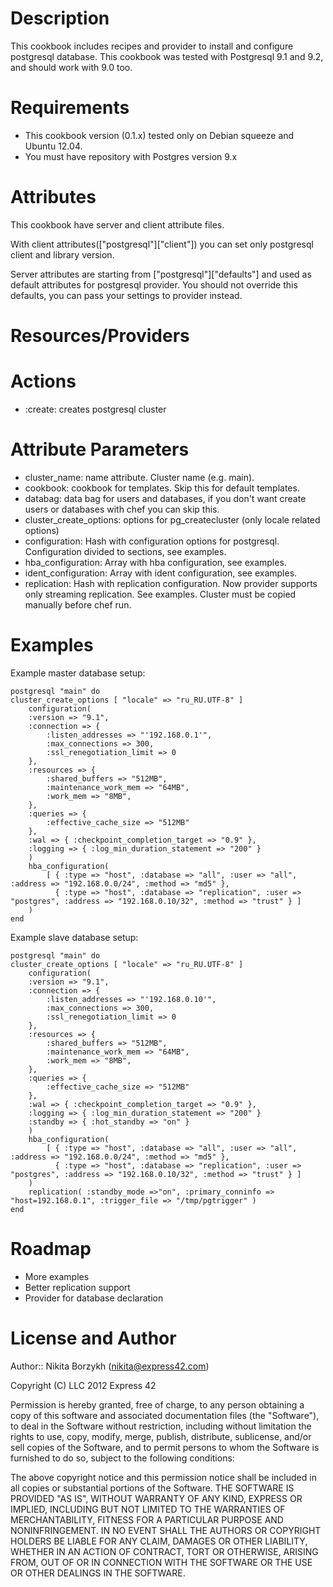 Description
===========
This cookbook includes recipes and provider to install and configure postgresql database. This cookbook was tested with Postgresql 9.1 and 9.2, and should work with 9.0 too.

Requirements
============
- This cookbook version (0.1.x) tested only on Debian squeeze and Ubuntu 12.04.
- You must have repository with Postgres version 9.x

Attributes
==========
This cookbook have server and client attribute files.

With client attributes(["postgresql"]["client"]) you can set only postgresql client and library version.

Server attributes are starting from ["postgresql"]["defaults"] and used as default attributes for postgresql provider. You should not override this defaults, you can pass your settings to provider instead.

Resources/Providers
===================
# Actions
- :create: creates postgresql cluster

# Attribute Parameters

- cluster_name: name attribute. Cluster name (e.g. main).
- cookbook: cookbook for templates. Skip this for default templates.
- databag: data bag for users and databases, if you don't want create users or databases with chef you can skip this.
- cluster_create_options: options for pg_createcluster (only locale related options)
- configuration: Hash with configuration options for postgresql. Configuration divided to sections, see examples.
- hba_configuration: Array with hba configuration, see examples.
- ident_configuration: Array with ident configuration, see examples.
- replication: Hash with replication configuration. Now provider supports only streaming replication. See examples. Cluster must be copied manually before chef run.

Examples
========
Example master database setup:

	postgresql "main" do
	cluster_create_options [ "locale" => "ru_RU.UTF-8" ]
  		configuration(
  		:version => "9.1",
  		:connection => {
      		:listen_addresses => "'192.168.0.1'",
      		:max_connections => 300,
      		:ssl_renegotiation_limit => 0
      	},
      	:resources => {
      		:shared_buffers => "512MB",
      		:maintenance_work_mem => "64MB",
      		:work_mem => "8MB",
    	},  
    	:queries => {
      		:effective_cache_size => "512MB"
    	},
    	:wal => { :checkpoint_completion_target => "0.9" },
    	:logging => { :log_min_duration_statement => "200" }
    	)
    	hba_configuration(
    		[ { :type => "host", :database => "all", :user => "all", :address => "192.168.0.0/24", :method => "md5" },
      	  	  { :type => "host", :database => "replication", :user => "postgres", :address => "192.168.0.10/32", :method => "trust" } ] 
    	)
	end

Example slave database setup:
	
	postgresql "main" do
	cluster_create_options [ "locale" => "ru_RU.UTF-8" ]
  		configuration(
  		:version => "9.1",
  		:connection => {
      		:listen_addresses => "'192.168.0.10'",
      		:max_connections => 300,
      		:ssl_renegotiation_limit => 0
      	},
      	:resources => {
      		:shared_buffers => "512MB",
      		:maintenance_work_mem => "64MB",
      		:work_mem => "8MB",
    	},  
    	:queries => {
      		:effective_cache_size => "512MB"
    	},
    	:wal => { :checkpoint_completion_target => "0.9" },
    	:logging => { :log_min_duration_statement => "200" }
    	:standby => { :hot_standby => "on" }
    	)
    	hba_configuration(
    		[ { :type => "host", :database => "all", :user => "all", :address => "192.168.0.0/24", :method => "md5" },
      	  	  { :type => "host", :database => "replication", :user => "postgres", :address => "192.168.0.10/32", :method => "trust" } ] 
    	)
    	replication( :standby_mode =>"on", :primary_conninfo => "host=192.168.0.1", :trigger_file => "/tmp/pgtrigger" )
	end


Roadmap
=======
*	More examples
*	Better replication support
*	Provider for database declaration

License and Author
==================

Author:: Nikita Borzykh (<nikita@express42.com>)

Copyright (C) LLC 2012 Express 42

Permission is hereby granted, free of charge, to any person obtaining a copy of
this software and associated documentation files (the "Software"), to deal in
the Software without restriction, including without limitation the rights to
use, copy, modify, merge, publish, distribute, sublicense, and/or sell copies
of the Software, and to permit persons to whom the Software is furnished to do
so, subject to the following conditions:

The above copyright notice and this permission notice shall be included in all
copies or substantial portions of the Software.
THE SOFTWARE IS PROVIDED "AS IS", WITHOUT WARRANTY OF ANY KIND, EXPRESS OR IMPLIED, INCLUDING BUT NOT LIMITED TO THE WARRANTIES OF MERCHANTABILITY, FITNESS FOR A PARTICULAR PURPOSE AND NONINFRINGEMENT. IN NO EVENT SHALL THE AUTHORS OR COPYRIGHT HOLDERS BE LIABLE FOR ANY CLAIM, DAMAGES OR OTHER LIABILITY, WHETHER IN AN ACTION OF CONTRACT, TORT OR OTHERWISE, ARISING FROM, OUT OF OR IN CONNECTION WITH THE SOFTWARE OR THE USE OR OTHER DEALINGS IN THE SOFTWARE.
